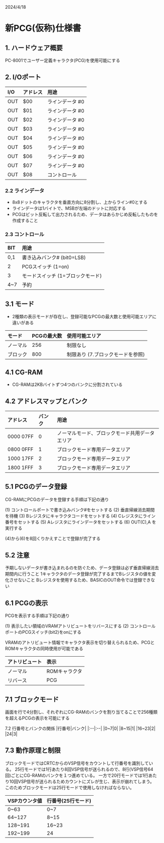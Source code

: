 2024/4/18

# 新PCG(仮称)仕様書


## 1. ハードウェア概要
PC-8001でユーザー定義キャラクタ(PCG)を使用可能にする


## 2. I/Oポート

|I/O|アドレス|用途|
|:--|:--|:--|
|OUT|$00|ラインデータ #0|
|OUT|$01|ラインデータ #0|
|OUT|$02|ラインデータ #0|
|OUT|$03|ラインデータ #0|
|OUT|$04|ラインデータ #0|
|OUT|$05|ラインデータ #0|
|OUT|$06|ラインデータ #0|
|OUT|$07|ラインデータ #0|
|OUT|$08|コントロール|


### 2.2 ラインデータ
- 8x8ドットのキャラクタを垂直方向に8分割し、上からライン#0とする
- ラインデータは1バイトで、MSBが左端のドットに対応する
- PCGはビット反転して出力されるため、データはあらかじめ反転したものを作成すること

### 2.3 コントロール

 |BIT|用途|
|:--|:--|
|0,1|書き込みバンク# (bit0=LSB)|
|2|PCGスイッチ (1=on)|
|3|モードスイッチ (1=ブロックモード)|
|4~7|予約|


## 3.1 モード
- 2種類の表示モードが存在し、登録可能なPCGの最大数と使用可能エリアに違いがある

|モード|PCGの最大数|使用可能エリア|
|:--|:--|:--|
|ノーマル|256|制限なし|
|ブロック|800|制限あり (7.ブロックモードを参照)|


## 4.1 CG-RAM
- CG-RAMは2KBバイトずつ4つのバンクに分割されている

## 4.2 アドレスマップとバンク
|アドレス|バンク|用途|
|:--|:--|:--|
|$0000~$07FF|0|ノーマルモード、ブロックモード共用データエリア|
|$0800~$0FFF|1|ブロックモード専用データエリア|
|$1000~$17FF|2|ブロックモード専用データエリア|
|$1800~$1FFF|3|ブロックモード専用データエリア|


## 5.1 PCGのデータ登録
CG-RAMにPCGのデータを登録する手順は下記の通り

(1) コントロールポートで書き込みバンク#をセットする
(2) 垂直帰線消去期間を待機
(3) Bレジスタにキャラクタコードをセットする
(4) Cレジスタにライン番号をセットする
(5) Aレジスタにラインデータをセットする
(6) OUT(C),A を実行する

(4)から(6)を8回くりかえすことで登録が完了する

## 5.2 注意
予期しないデータが書き込まれるのを防ぐため、データ登録は必ず垂直帰線消去期間内に行うこと
1キャラクタのデータ登録が完了するまでBレジスタの値を変化させないこと
Bレジスタを使用するため、BASICのOUT命令では登録できない


## 6.1 PCGの表示
PCGを表示する手順は下記の通り

(1) 表示したい領域のVRAMアトリビュートをリバースにする
(2) コントロールポートのPCGスイッチ(bit2)をonにする

VRAMのアトリビュート情報でキャラクタ表示を切り替えられるため、PCGとROMキャラクタの同時使用が可能である

|アトリビュート|表示|
|:--|:--|
|ノーマル|ROMキャラクタ|
|リバース|PCG|


## 7.1 ブロックモード
画面を行で4分割し、それぞれにCG-RAMのバンクを割り当てることで256種類を超えるPCGの表示を可能にする

7.2 行番号とバンクの関係
|行番号|バンク|
|:--|:--|
|0~7|0|
|8~15|1|
|16~23|2|
|24|3|

## 7.3 動作原理と制限
ブロックモードではCRTCからのVSP信号をカウントして行番号を識別している。
25行モードでは1行あたり8回VSP信号が送られるので、8行(VSP信号64回)ごとにCG-RAMのバンクを１つ進めている。
一方で20行モードでは1行あたり10回VSP信号が送られるためカウントにズレが生じ、表示が崩れてしまう。
このためブロックモードは25行モードで使用しなければならない。

|VSPカウンタ値|行番号(25行モード)|
|:--|:--|
|0~63|0~7|
|64~127|8~15|
|128~191|16~23|
|192~199|24|




